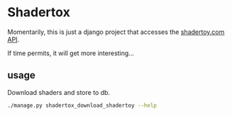 # Shadertox

Momentarily, this is just a django project that accesses the 
[shadertoy.com](https://shadertoy.com) [API](https://www.shadertoy.com/api).

If time permits, it will get more interesting...

## usage

Download shaders and store to db.
```bash
./manage.py shadertox_download_shadertoy --help
```
